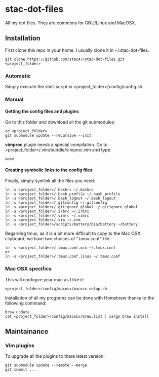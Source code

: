 stac-dot-files
==============

All my dot files. They are commons for GNU/Linux and MacOSX.

Installation
------------

First clone this repo in your home. I usually clone it in ~/.stac-dot-files.

    git clone https://github.com/stac47/stac-dot-files.git <project_folder>

### Automatic

Simply execute the shell script in <project_folder>/config/config.sh.

### Manual

#### Getting the config files and plugins

Go to this folder and download all the git submodules:

    cd <project_folder>
    git submodule update --recursive --init

**vimproc** plugin needs a special compilation. Go to
<project_folder>/.vim/bundle/vimproc.vim and type:

    make

#### Creating symbolic links to the config files

Finally, simply symlink all the files you need:

    ln -s <project_folder>/.bashrc ~/.bashrc
    ln -s <project_folder>/.bash_profile ~/.bash_profile
    ln -s <project_folder>/.bash_logout ~/.bash_logout
    ln -s <project_folder>/.gitconfig ~/.gitconfig
    ln -s <project_folder>/.gitignore_global ~/.gitignore_global
    ln -s <project_folder>/.irbrc ~/.irbrc
    ln -s <project_folder>/.vimrc ~/.vimrc
    ln -s <project_folder>/.vim ~/.vim
    ln -s <project_folder>/scripts/battery/bin/battery ~/battery

Regarding tmux, as it is a bit more difficult to copy to the Mac OSX clipboard,
we have two choices of ".tmux.conf" file:

    ln -s <project_folder>/.tmux.conf.osx ~/.tmux.conf
    or
    ln -s <project_folder>/.tmux.conf.linux ~/.tmux.conf

### Mac OSX specifics

This will configure your mac as I like it:

    <project_folder>/config/macosx/macosx-setup.sh

Installation of all my programs can be done with Homebrew thanks to the
following command:

    brew update
    cat <project_folder>/config/macosx/brew.list | xargs brew install

Maintainance
------------

### Vim plugins

To upgrade all the plugins to there latest version:

    git submodule update --remote --merge
    git commit ...
